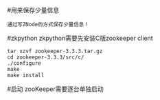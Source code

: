 #用来保存少量信息

    通过写ZNode的方式保存少量信息！

#zkpython
zkpython需要先安装C版zookeeper client
```
tar xzvf zookeeper-3.3.3.tar.gz
cd zookeeper-3.3.3/src/c/
./configure
make
make install
```
#启动
zooKeeper需要逐台单独启动
